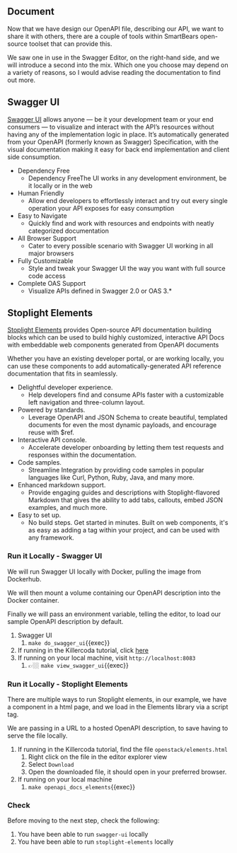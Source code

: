 ## Document

Now that we have design our OpenAPI file, describing our API, we want to share it with others, there are a couple of tools within SmartBears open-source toolset that can provide this.

We saw one in use in the Swagger Editor, on the right-hand side, and we will introduce a second into the mix. Which one you choose may depend on a variety of reasons, so I would advise reading the documentation to find out more.

## Swagger UI

[Swagger UI](https://swagger.io/tools/swagger-ui/) allows anyone — be it your development team or your end consumers — to visualize and interact with the API’s resources without having any of the implementation logic in place. It’s automatically generated from your OpenAPI (formerly known as Swagger) Specification, with the visual documentation making it easy for back end implementation and client side consumption.

- Dependency Free
  - Dependency FreeThe UI works in any development environment, be it locally or in the web
- Human Friendly
  - Allow end developers to effortlessly interact and try out every single operation your API exposes for easy consumption
- Easy to Navigate
  - Quickly find and work with resources and endpoints with neatly categorized documentation
- All Browser Support
  - Cater to every possible scenario with Swagger UI working in all major browsers
- Fully Customizable
  - Style and tweak your Swagger UI the way you want with full source code access
- Complete OAS Support
  - Visualize APIs defined in Swagger 2.0 or OAS 3.\*

## Stoplight Elements

[Stoplight Elements](https://stoplight.io/open-source/elements) provides Open-source API documentation building blocks which can be used to build highly customized, interactive API Docs with embeddable web components generated from OpenAPI documents

Whether you have an existing developer portal, or are working locally, you can use these components to add automatically-generated API reference documentation that fits in seamlessly.

- Delightful developer experience.
  - Help developers find and consume APIs faster with a customizable left navigation and three-column layout.
- Powered by standards.
  - Leverage OpenAPI and JSON Schema to create beautiful, templated documents for even the most dynamic payloads, and encourage reuse with $ref.
- Interactive API console.
  - Accelerate developer onboarding by letting them test requests and responses within the documentation.
- Code samples.
  - Streamline Integration by providing code samples in popular languages like Curl, Python, Ruby, Java, and many more.
- Enhanced markdown support.
  - Provide engaging guides and descriptions with Stoplight-flavored Markdown that gives the ability to add tabs, callouts, embed JSON examples, and much more.
- Easy to set up.
  - No build steps. Get started in minutes. Built on web components, it's as easy as adding a tag within your project, and can be used with any framework.

### Run it Locally - Swagger UI

We will run Swagger UI locally with Docker, pulling the image from Dockerhub.

We will then mount a volume containing our OpenAPI description into the Docker container.

Finally we will pass an environment variable, telling the editor, to load our sample OpenAPI description by default.

1. Swagger UI
   1. `make do_swagger_ui`{{exec}}
2. If running in the Killercoda tutorial, click [here]({{TRAFFIC_HOST1_8083}})
3. If running on your local machine, visit `http://localhost:8083`
   1. 👉🏼 `make view_swagger_ui`{{exec}}

### Run it Locally - Stoplight Elements

There are multiple ways to run Stoplight elements, in our example, we have a component in a html page, and we load in the Elements library via a script tag.

We are passing in a URL to a hosted OpenAPI description, to save having to serve the file locally.

1. If running in the Killercoda tutorial, find the file `openstack/elements.html`
   1. Right click on the file in the editor explorer view
   2. Select `Download`
   3. Open the downloaded file, it should open in your preferred browser.
2. If running on your local machine
   1. `make openapi_docs_elements`{{exec}}

### Check

Before moving to the next step, check the following:

1. You have been able to run `swagger-ui` locally
2. You have been able to run `stoplight-elements` locally
